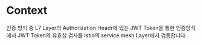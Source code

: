 
# Context
인증 방식 중 L7 Layer의 Authorization Headr에 있는 JWT Token을 통한 인증방식에서 JWT Token의 유효성 검사를 Istio의 service mesh Layer에서 검증합니다.

